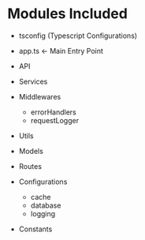 # Modules Included

- tsconfig (Typescript Configurations)

- app.ts <- Main Entry Point

- API
- Services
- Middlewares
  - errorHandlers
  - requestLogger
- Utils
- Models
- Routes
- Configurations
  - cache
  - database
  - logging
- Constants